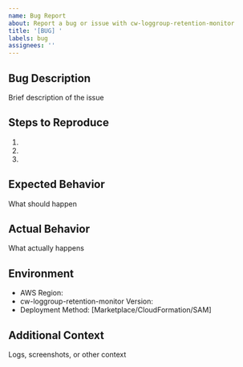 ```yaml
---
name: Bug Report
about: Report a bug or issue with cw-loggroup-retention-monitor
title: '[BUG] '
labels: bug
assignees: ''
---
```


## Bug Description
Brief description of the issue

## Steps to Reproduce
1. 
2. 
3. 

## Expected Behavior
What should happen

## Actual Behavior
What actually happens

## Environment
- AWS Region: 
- cw-loggroup-retention-monitor Version: 
- Deployment Method: [Marketplace/CloudFormation/SAM]

## Additional Context
Logs, screenshots, or other context